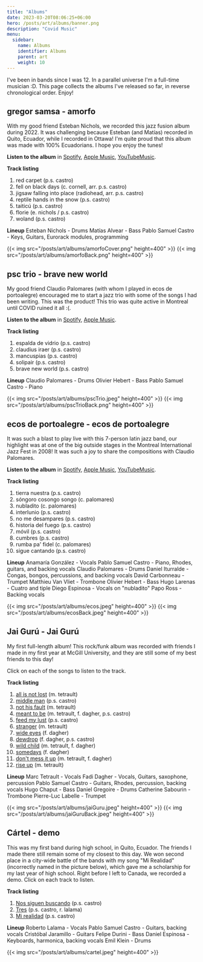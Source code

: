 ```yaml
---
title: "Albums"
date: 2023-03-20T08:06:25+06:00
hero: /posts/art/albums/banner.png
description: "Covid Music"
menu:
  sidebar:
    name: Albums
    identifier: Albums
    parent: art
    weight: 10
---
```


I've been in bands since I was 12. In a parallel universe I'm a full-time musician :D. This page collects the albums I've released so far, in reverse chronological order. Enjoy!

## gregor samsa - amorfo

With my good friend Esteban Nichols, we recorded this jazz fusion album during 2022. It was challenging because Esteban (and Matías) recorded in Quito, Ecuador, while I recorded in Ottawa! I'm quite proud that this album was made with 100% Ecuadorians. I hope you enjoy the tunes!

**Listen to the album** in [Spotify](https://open.spotify.com/album/6IIhHIpJlLm1K2qIyUQHws?si=9KP4r4JLQ-eJBSjYmcENkw), [Apple Music](https://music.apple.com/us/album/amorfo/1675917522), [YouTubeMusic](https://music.youtube.com/playlist?list=OLAK5uy_luF1t-IbgYBuLcX9VDTz-LzJr3EoHQBt0&feature=share).

**Track listing**
1. red carpet (p.s. castro)
1. fell on black days (c. cornell, arr. p.s. castro)
1. jigsaw falling into place (radiohead, arr. p.s. castro)
1. reptile hands in the snow (p.s. castro)
1. taiticú (p.s. castro)
1. florie (e. nichols / p.s. castro)
1. woland (p.s. castro)

**Lineup**
Esteban Nichols - Drums
Matías Alvear - Bass
Pablo Samuel Castro - Keys, Guitars, Eurorack modules, programming

{{< img src="/posts/art/albums/amorfoCover.png" height=400" >}}
{{< img src="/posts/art/albums/amorfoBack.png" height=400" >}}


## psc trio - brave new world

My good friend Claudio Palomares (with whom I played in ecos de portoalegre) encouraged me to start a jazz trio with some of the songs I had been writing. This was the product! This trio was quite active in Montreal until COVID ruined it all :(.

**Listen to the album** in [Spotify](https://open.spotify.com/album/0wf3nFPEl8ddii8zcbxHXz?si=1HlFdT7vRLmFN_dkZAfefg), [Apple Music](https://music.apple.com/us/album/brave-new-world/1323737329).

**Track listing**
1. espalda de vidrio (p.s. castro)
1. claudius iraer (p.s. castro)
1. mancuspias (p.s. castro)
1. solipair (p.s. castro)
1. brave new world (p.s. castro)

**Lineup**
Claudio Palomares - Drums
Olivier Hebert - Bass
Pablo Samuel Castro - Piano

{{< img src="/posts/art/albums/pscTrio.jpeg" height=400" >}}
{{< img src="/posts/art/albums/pscTrioBack.png" height=400" >}}

## ecos de portoalegre - ecos de portoalegre

It was such a blast to play live with this 7-person latin jazz band, our highlight was at one of the big outside stages in the Montreal International Jazz Fest in 2008! It was such a joy to share the compositions with Claudio Palomares.

**Listen to the album** in [Spotify](https://open.spotify.com/album/1b9al1beoyjiCYdbyvDSKZ?si=yi3c3d4uRnaNqkW40u1eBg), [Apple Music](https://music.apple.com/us/album/ecos-de-portoalegre/347032707), [YouTubeMusic](https://music.youtube.com/playlist?list=OLAK5uy_lYBtGx-Hx_Btaveum2Iv-FsHMUfrnWEoM&feature=share).

**Track listing**
1. tierra nuestra (p.s. castro)
1. sóngoro cosongo songo (c. palomares)
1. nubladito (c. palomares)
1. interlunio (p.s. castro)
1. no me desampares (p.s. castro)
1. historia del fuego (p.s. castro)
1. móvil (p.s. castro)
1. cumbres (p.s. castro)
1. rumba pa' fidel (c. palomares)
1. sigue cantando (p.s. castro)

**Lineup**
Anamaría González - Vocals
Pablo Samuel Castro - Piano, Rhodes, guitars, and backing vocals
Claudio Palomares - Drums
Daniel Iturralde - Congas, bongos, percussions, and backing vocals
David Carbonneau - Trumpet
Matthieu Van Vliet - Trombone
Olivier Hebert - Bass
Hugo Larenas - Cuatro and tiple
Diego Espinosa - Vocals on "nubladito"
Papo Ross - Backing vocals

{{< img src="/posts/art/albums/ecos.jpeg" height=400" >}}
{{< img src="/posts/art/albums/ecosBack.jpeg" height=400" >}}

## Jai Gurú - Jai Gurú

My first full-length album! This rock/funk album was recorded with friends I made in my first year at McGill University, and they are still some of my best friends to this day!

Click on each of the songs to listen to the track.

**Track listing**
1. [all is not lost](https://drive.google.com/file/d/1jiGsyJ24QPaeH9w8q5rH8QLVRtzvjmpL/view?usp=share_link) (m. tetrault)
1. [middle man](https://drive.google.com/file/d/1Wu67-bB-as4rex6HgZocKmZsJ28H3W8y/view?usp=share_link) (p.s. castro)
1. [not his fault](https://drive.google.com/file/d/1r3S_kxBddl3CCCCA4I63i9_s1OjthGG6/view?usp=share_link) (m. tetrault)
1. [meant to be](https://drive.google.com/file/d/1GksfsS-0d2XzE7HlKthKkiiAni5zfVxY/view?usp=share_link) (m. tetrault, f. dagher, p.s. castro)
1. [feed my lust](https://drive.google.com/file/d/10pNUUaO2zBYMKG-UDP1okkh6rWARbAtT/view?usp=share_link) (p.s. castro)
1. [stranger](https://drive.google.com/file/d/1B2qgy3PFeeTUpubIJk5tgqn1g0dKr05-/view?usp=share_link) (m. tetrault)
1. [wide eyes](https://drive.google.com/file/d/1x1i7cWWhC-Uf7Uxz78XZC2xSaqdpG-k8/view?usp=share_link) (f. dagher)
1. [dewdrop](https://drive.google.com/file/d/1jIGAEx06xmdbJhfgthTK7vY1bFlVizCK/view?usp=share_link) (f. dagher, p.s. castro)
1. [wild child](https://drive.google.com/file/d/1RMfJjKyztRDCRIKsvfCACjQg7GPknk1W/view?usp=share_link) (m. tetrault, f. dagher)
1. [somedays](https://drive.google.com/file/d/1LXfUioz1SHOEMX0BHeu3V7pjqDVt-ybS/view?usp=share_link) (f. dagher)
1. [don't mess it up](https://drive.google.com/file/d/1kecL2Y9EkU0tEIaNIGDyEUzV3QsREMSV/view?usp=share_link) (m. tetrault, f. dagher)
1. [rise up](https://drive.google.com/file/d/1fyVrpYf7_vGzhwWazSoZ8xOnuVoHDVPF/view?usp=share_link) (m. tetrault)

**Lineup**
Marc Tetrault - Vocals
Fadi Dagher - Vocals, Guitars, saxophone, percussion
Pablo Samuel Castro - Guitars, Rhodes, percussion, backing vocals
Hugo Chaput - Bass
Daniel Gregoire - Drums
Catherine Sabourin - Trombone
Pierre-Luc Labelle - Trumpet

{{< img src="/posts/art/albums/jaiGuru.jpeg" height=400" >}}
{{< img src="/posts/art/albums/jaiGuruBack.jpeg" height=400" >}}

## Cártel - demo

This was my first band during high school, in Quito, Ecuador. The friends I made there still remain some of my closest to this day. We won second place in a city-wide battle of the bands with my song "Mi Realidad" (incorrectly named in the picture below), which gave me a scholarship for my last year of high school. Right before I left to Canada, we recorded a demo. Click on each track to listen.

**Track listing**
1. [Nos siguen buscando](https://drive.google.com/file/d/11m6goV3YfqreZoRTVKr6LWRE94MO89js/view?usp=share_link) (p.s. castro)
1. [Tres](https://drive.google.com/file/d/1EpBTY2i7BuGsAvW2VwXxaV09kpjorAXz/view?usp=share_link) (p.s. castro, r. lalama)
1. [Mi realidad](https://drive.google.com/file/d/1gbyfBD6mmu3PjzIoNvaSIpuj8UkDJlfU/view?usp=share_link) (p.s. castro)

**Lineup**
Roberto Lalama - Vocals
Pablo Samuel Castro - Guitars, backing vocals
Cristóbal Jaramillo - Guitars
Felipe Durini - Bass
Daniel Espinosa - Keyboards, harmonica, backing vocals
Emil Klein - Drums

{{< img src="/posts/art/albums/cartel.jpeg" height=400" >}}

